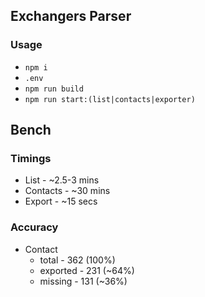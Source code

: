 ## Exchangers Parser

### Usage

- `npm i`
- `.env`
- `npm run build`
- `npm run start:(list|contacts|exporter)`

## Bench

### Timings

- List - ~2.5-3 mins
- Contacts - ~30 mins
- Export - ~15 secs

### Accuracy

- Contact
  - total - 362 (100%)
  - exported - 231 (~64%)
  - missing - 131 (~36%)
